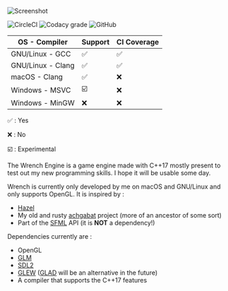 ![Screenshot](https://i.imgur.com/r0pdRBz.png)

![CircleCI](https://img.shields.io/circleci/build/github/hebriel/wrench-engine/master?logo=CircleCI)
![Codacy grade](https://img.shields.io/codacy/grade/d804879fda2d4836adef825b03648e8e?logo=Codacy)
![GitHub](https://img.shields.io/github/license/hebriel/wrench-engine?logo=GNU)

| OS - Compiler     | Support                 | CI Coverage        |
|-------------------|-------------------------|--------------------|
| GNU/Linux - GCC   | :white_check_mark:      | :white_check_mark: |
| GNU/Linux - Clang | :white_check_mark:      | :white_check_mark: |
| macOS - Clang     | :white_check_mark:      | :x:                |
| Windows - MSVC    | :ballot_box_with_check: | :x:                |
| Windows - MinGW   | :x:                     | :x:                |

:white_check_mark: : Yes

:x: : No

:ballot_box_with_check: : Experimental

The Wrench Engine is a game engine made with C++17 mostly present to test out my new programming skills. I hope it will be usable some day.

Wrench is currently only developed by me on macOS and GNU/Linux and only supports OpenGL. It is inspired by :

- [Hazel](https://github.com/TheCherno/Hazel)
- My old and rusty [achgabat](https://github.com/hebriel/achgabat) project (more of an ancestor of some sort)
- Part of the [SFML](https://github.com/SFML/SFML) API (it is **NOT** a dependency!)

Dependencies currently are :
- OpenGL
- [GLM](https://glm.g-truc.net/0.9.9/index.html)
- [SDL2](https://www.libsdl.org/download-2.0.php)
- [GLEW](http://glew.sourceforge.net/) ([GLAD](https://glad.dav1d.de/) will be an alternative in the future)
- A compiler that supports the C++17 features
